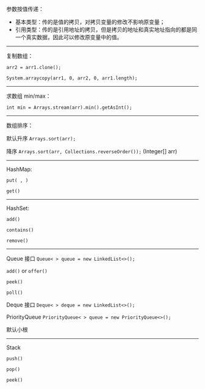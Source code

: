 参数按值传递：

- 基本类型：传的是值的拷贝，对拷贝变量的修改不影响原变量；
- 引用类型：传的是引用地址的拷贝，但是拷贝的地址和真实地址指向的都是同一个真实数据，因此可以修改原变量中的值。

---

复制数组：

`arr2 = arr1.clone();`

`System.arraycopy(arr1, 0, arr2, 0, arr1.length);`

---

求数组 min/max：

`int min = Arrays.stream(arr).min().getAsInt();`

---

数组排序：

默认升序 `Arrays.sort(arr);`

降序 `Arrays.sort(arr, Collections.reverseOrder());` (Integer[] arr)

---

HashMap:

`put( , )`

`get()`

---

HashSet:

`add()`

`contains()`

`remove()`

---

Queue 接口 `Queue< > queue = new LinkedList<>();`

`add()` or `offer()`

`peek()`

`poll()`

Deque 接口 `Deque< > deque = new LinkedList<>();`

PriorityQueue `PriorityQueue< > queue = new PriorityQueue<>();`

默认小根

---

Stack

`push()`

`pop()`

`peek()`
